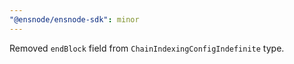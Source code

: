 ```yaml
---
"@ensnode/ensnode-sdk": minor
---
```


Removed `endBlock` field from `ChainIndexingConfigIndefinite` type.
